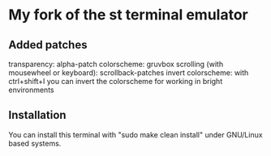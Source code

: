 # My fork of the st terminal emulator
## Added patches
transparency: alpha-patch
colorscheme: gruvbox
scrolling (with mousewheel or keyboard): scrollback-patches
invert colorscheme: with ctrl+shift+I you can invert the colorscheme for working in bright environments

## Installation
You can install this terminal with "sudo make clean install" under GNU/Linux based systems.
